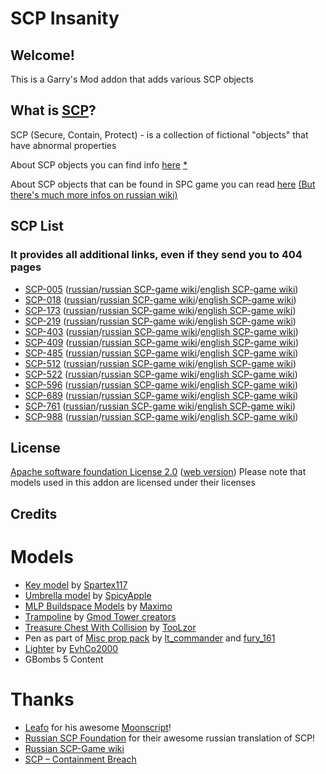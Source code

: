 
# SCP Insanity

## Welcome!
This is a Garry's Mod addon that adds various SCP objects

## What is [SCP](http://www.scp-wiki.net/faq)?
SCP (Secure, Contain, Protect) - is a collection of fictional "objects" that have abnormal properties

About SCP objects you can find info [here](http://www.scp-wiki.net/scp-series#001) [*](http://scpfoundation.ru/scp-list)

About SCP objects that can be found in SPC game you can read [here](http://containmentbreach.wikia.com/wiki/Main_Page) [(But there's much more infos on russian wiki)](http://ru.scpcontainmentbreach.wikia.com/wiki/SCP_-_Containment_Breach)

## SCP List
### It provides all additional links, even if they send you to 404 pages
 * [SCP-005](http://www.scp-wiki.net/scp-005) ([russian](http://scpfoundation.ru/scp-005)/[russian SCP-game wiki](http://ru.scpcontainmentbreach.wikia.com/wiki/SCP-005)/[english SCP-game wiki](http://containmentbreach.wikia.com/wiki/SCP-005))
 * [SCP-018](http://www.scp-wiki.net/scp-018) ([russian](http://scpfoundation.ru/scp-018)/[russian SCP-game wiki](http://ru.scpcontainmentbreach.wikia.com/wiki/SCP-018)/[english SCP-game wiki](http://containmentbreach.wikia.com/wiki/SCP-018))
 * [SCP-173](http://www.scp-wiki.net/scp-173) ([russian](http://scpfoundation.ru/scp-173)/[russian SCP-game wiki](http://ru.scpcontainmentbreach.wikia.com/wiki/SCP-173)/[english SCP-game wiki](http://containmentbreach.wikia.com/wiki/SCP-173))
 * [SCP-219](http://www.scp-wiki.net/scp-219) ([russian](http://scpfoundation.ru/scp-219)/[russian SCP-game wiki](http://ru.scpcontainmentbreach.wikia.com/wiki/SCP-219)/[english SCP-game wiki](http://containmentbreach.wikia.com/wiki/SCP-219))
 * [SCP-403](http://www.scp-wiki.net/scp-403) ([russian](http://scpfoundation.ru/scp-403)/[russian SCP-game wiki](http://ru.scpcontainmentbreach.wikia.com/wiki/SCP-403)/[english SCP-game wiki](http://containmentbreach.wikia.com/wiki/SCP-403))
 * [SCP-409](http://www.scp-wiki.net/scp-409) ([russian](http://scpfoundation.ru/scp-409)/[russian SCP-game wiki](http://ru.scpcontainmentbreach.wikia.com/wiki/SCP-409)/[english SCP-game wiki](http://containmentbreach.wikia.com/wiki/SCP-409))
 * [SCP-485](http://www.scp-wiki.net/scp-485) ([russian](http://scpfoundation.ru/scp-485)/[russian SCP-game wiki](http://ru.scpcontainmentbreach.wikia.com/wiki/SCP-485)/[english SCP-game wiki](http://containmentbreach.wikia.com/wiki/SCP-485))
 * [SCP-512](http://www.scp-wiki.net/scp-512) ([russian](http://scpfoundation.ru/scp-512)/[russian SCP-game wiki](http://ru.scpcontainmentbreach.wikia.com/wiki/SCP-512)/[english SCP-game wiki](http://containmentbreach.wikia.com/wiki/SCP-512))
 * [SCP-522](http://www.scp-wiki.net/scp-522) ([russian](http://scpfoundation.ru/scp-522)/[russian SCP-game wiki](http://ru.scpcontainmentbreach.wikia.com/wiki/SCP-522)/[english SCP-game wiki](http://containmentbreach.wikia.com/wiki/SCP-522))
 * [SCP-596](http://www.scp-wiki.net/scp-596) ([russian](http://scpfoundation.ru/scp-596)/[russian SCP-game wiki](http://ru.scpcontainmentbreach.wikia.com/wiki/SCP-596)/[english SCP-game wiki](http://containmentbreach.wikia.com/wiki/SCP-596))
 * [SCP-689](http://www.scp-wiki.net/scp-689) ([russian](http://scpfoundation.ru/scp-689)/[russian SCP-game wiki](http://ru.scpcontainmentbreach.wikia.com/wiki/SCP-689)/[english SCP-game wiki](http://containmentbreach.wikia.com/wiki/SCP-689))
 * [SCP-761](http://www.scp-wiki.net/scp-761) ([russian](http://scpfoundation.ru/scp-761)/[russian SCP-game wiki](http://ru.scpcontainmentbreach.wikia.com/wiki/SCP-761)/[english SCP-game wiki](http://containmentbreach.wikia.com/wiki/SCP-761))
 * [SCP-988](http://www.scp-wiki.net/scp-988) ([russian](http://scpfoundation.ru/scp-988)/[russian SCP-game wiki](http://ru.scpcontainmentbreach.wikia.com/wiki/SCP-988)/[english SCP-game wiki](http://containmentbreach.wikia.com/wiki/SCP-988))

## License
[Apache software foundation License 2.0](LICENSE) ([web version](https://www.apache.org/licenses/LICENSE-2.0))
Please note that models used in this addon are licensed under their licenses

## Credits
# Models
 * [Key model](https://steamcommunity.com/sharedfiles/filedetails/?id=248051620) by [Spartex117](https://steamcommunity.com/id/Spartex117)
 * [Umbrella model](http://steamcommunity.com/sharedfiles/filedetails/?id=741617318) by [SpicyApple](http://steamcommunity.com/id/SpicyApple)
 * [MLP Buildspace Models](http://steamcommunity.com/sharedfiles/filedetails/?id=263892204) by [Maximo](http://steamcommunity.com/id/maximo_009)
 * [Trampoline](http://steamcommunity.com/sharedfiles/filedetails/?id=104540875) by [Gmod Tower creators](http://www.gmtower.org/)
 * [Treasure Chest With Collision](http://steamcommunity.com/sharedfiles/filedetails/?id=548282263) by [TooLzor](http://steamcommunity.com/id/toolzor)
 * Pen as part of [Misc prop pack](http://steamcommunity.com/sharedfiles/filedetails/?id=104477476) by [lt_commander](http://steamcommunity.com/id/lt_commander) and [fury_161](http://steamcommunity.com/id/fury_161)
 * [Lighter](http://steamcommunity.com/sharedfiles/filedetails/?id=685160414) by [EvhCo2000](http://steamcommunity.com/id/EvhCo2000)
 * GBombs 5 Content

# Thanks
 * [Leafo](https://github.com/leafo) for his awesome [Moonscript](http://moonscript.org/)!
 * [Russian SCP Foundation](http://scpfoundation.ru) for their awesome russian translation of SCP!
 * [Russian SCP-Game wiki](http://ru.scpcontainmentbreach.wikia.com/wiki/SCP_-_Containment_Breach)
 * [SCP – Containment Breach](http://www.scpcbgame.com/)